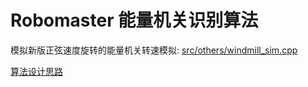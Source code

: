 # Robomaster 能量机关识别算法


模拟新版正弦速度旋转的能量机关转速模拟: [src/others/windmill_sim.cpp](./src/others/windmill_sim.cpp)

[算法设计思路](./doc/design.md)

